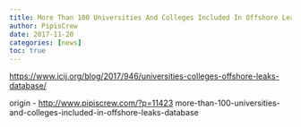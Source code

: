 ```yaml
---
title: More Than 100 Universities And Colleges Included In Offshore Leaks Database
author: PipisCrew
date: 2017-11-20
categories: [news]
toc: true
---
```


https://www.icij.org/blog/2017/946/universities-colleges-offshore-leaks-database/

origin - http://www.pipiscrew.com/?p=11423 more-than-100-universities-and-colleges-included-in-offshore-leaks-database